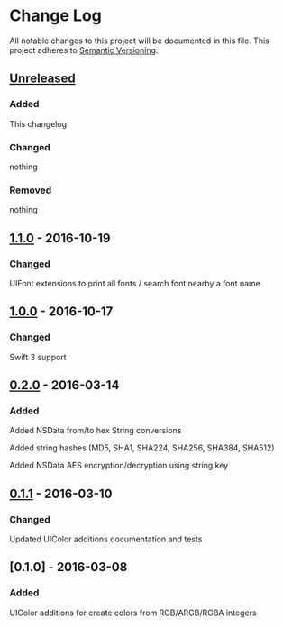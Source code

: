 # Change Log
All notable changes to this project will be documented in this file.
This project adheres to [Semantic Versioning](http://semver.org/).

## [Unreleased]
### Added
This changelog

### Changed
nothing

### Removed
nothing

## [1.1.0] - 2016-10-19
### Changed
UIFont extensions to print all fonts / search font nearby a font name

## [1.0.0] - 2016-10-17
### Changed
Swift 3 support

## [0.2.0] - 2016-03-14
### Added
Added NSData from/to hex String conversions

Added string hashes (MD5, SHA1, SHA224, SHA256, SHA384, SHA512)

Added NSData AES encryption/decryption using string key

## [0.1.1] - 2016-03-10
### Changed
Updated UIColor additions documentation and tests

## [0.1.0] - 2016-03-08
### Added
UIColor additions for create colors from RGB/ARGB/RGBA integers

[Unreleased]: https://github.com/openium/SwiftiumKit/compare/v1.1.0...HEAD
[1.1.0]: https://github.com/openium/SwiftiumKit/compare/v1.1.0...v1.0.0
[1.0.0]: https://github.com/openium/SwiftiumKit/compare/v1.0.0...v0.2.0
[0.2.0]: https://github.com/openium/SwiftiumKit/compare/v0.2.0...v0.1.1
[0.1.1]: https://github.com/openium/SwiftiumKit/compare/v0.1.1...v0.1.0
